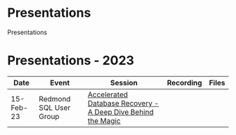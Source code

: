 # Presentations
Presentations
# Presentations - 2023
Date | Event | Session | Recording | Files
--- | --- | --- | --- | ---
15-Feb-23| Redmond SQL User Group | [Accelerated Database Recovery - A Deep Dive Behind the Magic](https://www.meetup.com/redmond-sql-user-group-and-data-professionals-meetup/events/zxjlbtyfcdblb/) |  | 

